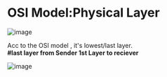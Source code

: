 # OSI Model:Physical Layer

![image](https://user-images.githubusercontent.com/77873383/173188077-795e866e-f3c8-46aa-a641-b89289a5f244.png)

Acc to the OSI model , it's lowest/last layer.<br>
**#last layer from Sender
1st Layer to reciever**

![image](https://user-images.githubusercontent.com/77873383/173188279-75f8d6e6-8ccf-4888-9d1b-e227cec47002.png)
